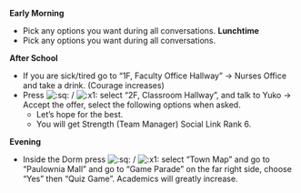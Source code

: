 **Early Morning**

- Pick any options you want during all conversations.
  **Lunchtime**
- Pick any options you want during all conversations.

**After School**

- If you are sick/tired go to “1F, Faculty Office Hallway” -> Nurses Office and take a drink. (Courage increases)
- Press ![:sq:](/assets/square.png) / ![:x1:](/assets/x1.png) select “2F, Classroom Hallway”, and talk to Yuko -> Accept the offer, select the following options when asked.
  - Let’s hope for the best.
  - You will get Strength (Team Manager) Social Link Rank 6.

**Evening**

- Inside the Dorm press ![:sq:](/assets/square.png) / ![:x1:](/assets/x1.png) select “Town Map” and go to “Paulownia Mall” and go to “Game Parade” on the far right side, choose “Yes” then “Quiz Game”. Academics will greatly increase.

